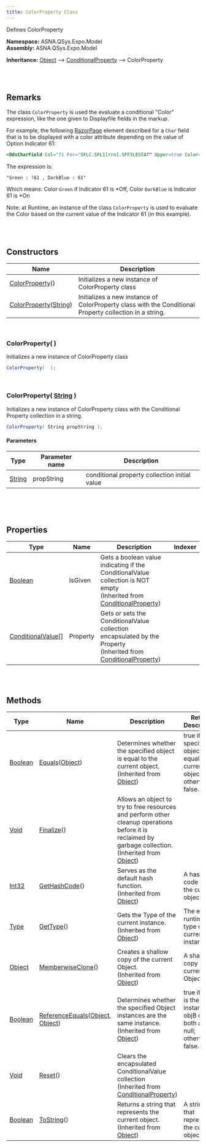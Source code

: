 ```yaml
---
title: ColorProperty Class
---
```


<style>
tr td:first-child {
    white-space: nowrap;
}
</style>
Defines ColorProperty

**Namespace:** ASNA.QSys.Expo.Model <br/>
**Assembly:** ASNA.QSys.Expo.Model

**Inheritance:** [Object](https://docs.microsoft.com/en-us/dotnet/api/system.object) --> [ConditionalProperty](/reference/asna-qsys-expo/expo-model/conditional-property.html) --> ColorProperty

<br>
<br>

## Remarks

The class `ColorProperty` is used the evaluate a conditional "Color" expression, like the one given to Displayfile fields in the markup.

For example, the following [RazorPage](https://docs.microsoft.com/en-us/aspnet/core/razor-pages/) element described for a `Char` field that is to be displayed with a color attribute depending on the value of Option Indicator 61: 

```html
<DdsCharField Col="71 For="SFLC.SFL1[rrn].SFFILESTAT" Upper=true Color="Green : !61 , DarkBlue : 61" />
```

The expression is:
```
"Green : !61 , DarkBlue : 61"
```

Which means: Color `Green` if Indicator 61 is *Off, Color `DarkBlue` is Indicator 61 is *On

Note: at Runtime, an instance of the class `ColorProperty` is used to evaluate the Color based on the current value of the Indicator 61 (in this example).

<br>
<br>

## Constructors

| Name |  Description 
| --- | --- 
| [ColorProperty](#colorproperty)() | Initializes a new instance of ColorProperty class 
| [ColorProperty](#colorpropertystring)([String](https://docs.microsoft.com/en-us/dotnet/api/system.string)) | Initializes a new instance of ColorProperty class with the Conditional Property collection in a string. 

<br>

### ColorProperty(  )

Initializes a new instance of ColorProperty class

```cs
ColorProperty(  );
```


<br>

### ColorProperty( [String](https://docs.microsoft.com/en-us/dotnet/api/system.string) )

Initializes a new instance of ColorProperty class with the Conditional Property collection in a string.

```cs
ColorProperty( String propString );
```

#### Parameters

| Type | Parameter name | Description
| --- | --- | ---
| [String](https://docs.microsoft.com/en-us/dotnet/api/system.string) | propString | conditional property collection initial value 

<br>


<br>
<br>

## Properties

| Type | Name | Description | Indexer
| --- | --- | --- | --- 
| [Boolean](https://docs.microsoft.com/en-us/dotnet/api/system.boolean) | IsGiven | Gets a boolean value indicating if the ConditionalValue collection is NOT empty<br>(Inherited from [ConditionalProperty](/reference/asna-qsys-expo/expo-model/conditional-property.html)) | 
| [ConditionalValue[]](/reference/asna-qsys-expo/expo-model/conditional-value.html) | Property | Gets or sets the ConditionalValue collection encapsulated by the Property<br>(Inherited from [ConditionalProperty](/reference/asna-qsys-expo/expo-model/conditional-property.html)) | 

<br>
<br>

## Methods

| Type | Name | Description | Return Description 
| --- | --- | --- | --- 
| [Boolean](https://docs.microsoft.com/en-us/dotnet/api/system.boolean) | [Equals](https://docs.microsoft.com/en-us/dotnet/api/system.object.equals)([Object](https://docs.microsoft.com/en-us/dotnet/api/system.object)) | Determines whether the specified object is equal to the current object.<br>(Inherited from [Object](https://docs.microsoft.com/en-us/dotnet/api/system.object)) | true if the specified object is equal to the current object; otherwise, false.
| [Void](https://docs.microsoft.com/en-us/dotnet/api/system.void) | [Finalize](https://docs.microsoft.com/en-us/dotnet/api/system.object.finalize)() | Allows an object to try to free resources and perform other cleanup operations before it is reclaimed by garbage collection.<br>(Inherited from [Object](https://docs.microsoft.com/en-us/dotnet/api/system.object)) | 
| [Int32](https://docs.microsoft.com/en-us/dotnet/api/system.int32) | [GetHashCode](https://docs.microsoft.com/en-us/dotnet/api/system.object.gethashcode)() | Serves as the default hash function.<br>(Inherited from [Object](https://docs.microsoft.com/en-us/dotnet/api/system.object)) | A hash code for the current object.
| [Type](https://docs.microsoft.com/en-us/dotnet/api/system.type) | [GetType](https://docs.microsoft.com/en-us/dotnet/api/system.object.gettype)() | Gets the Type of the current instance.<br>(Inherited from [Object](https://docs.microsoft.com/en-us/dotnet/api/system.object)) | The exact runtime type of the current instance.
| [Object](https://docs.microsoft.com/en-us/dotnet/api/system.object) | [MemberwiseClone](https://docs.microsoft.com/en-us/dotnet/api/system.object.memberwiseclone)() | Creates a shallow copy of the current Object.<br>(Inherited from [Object](https://docs.microsoft.com/en-us/dotnet/api/system.object)) | A shallow copy of the current Object.
| [Boolean](https://docs.microsoft.com/en-us/dotnet/api/system.boolean) | [ReferenceEquals](https://docs.microsoft.com/en-us/dotnet/api/system.object.referenceequals)([Object](https://docs.microsoft.com/en-us/dotnet/api/system.object), [Object](https://docs.microsoft.com/en-us/dotnet/api/system.object)) | Determines whether the specified Object instances are the same instance.<br>(Inherited from [Object](https://docs.microsoft.com/en-us/dotnet/api/system.object)) | true if objA is the same instance as objB or if both are null; otherwise, false.
| [Void](https://docs.microsoft.com/en-us/dotnet/api/system.void) | [Reset](/reference/asna-qsys-expo/expo-model/conditional-property.html.reset)() | Clears the encapsulated ConditionalValue collection<br>(Inherited from [ConditionalProperty](/reference/asna-qsys-expo/expo-model/conditional-property.html)) | 
| [Boolean](https://docs.microsoft.com/en-us/dotnet/api/system.boolean) | [ToString](https://docs.microsoft.com/en-us/dotnet/api/system.object.tostring)() | Returns a string that represents the current object.<br>(Inherited from [Object](https://docs.microsoft.com/en-us/dotnet/api/system.object)) | A string that represents the current object.

<br>
<br>

